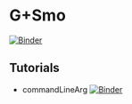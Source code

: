 # G+Smo

[![Binder](https://mybinder.org/badge_logo.svg)](https://mybinder.org/v2/gh/gismo/notebooks/master)

## Tutorials

- commandLineArg [![Binder](https://mybinder.org/badge_logo.svg)](https://mybinder.org/v2/gh/gismo/notebooks/master?filepath=notebooks%2FcommandLineArg_example.ipynb) 

